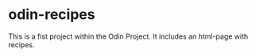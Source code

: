 # odin-recipes
This is a fist project within the Odin Project. It includes an html-page with recipes.